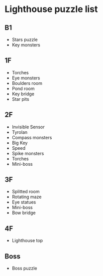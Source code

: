 Lighthouse puzzle list
======================

B1
--

- Stars puzzle
- Key monsters

1F
--

- Torches
- Eye monsters
- Boulders room
- Pond room
- Key bridge
- Star pits

2F
--

- Invisible Sensor
- Tyrolan
- Compass monsters
- Big Key
- Speed
- Spike monsters
- Torches
- Mini-boss

3F
--

- Splitted room
- Rotating maze
- Eye statues
- Mini-boss
- Bow bridge

4F
--

- Lighthouse top

Boss
----

- Boss puzzle
